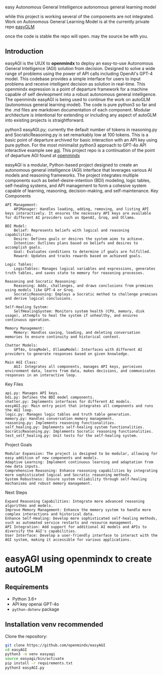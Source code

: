 easy Autonomous General Intelligence
autonomous general learning model

while this project is working several of the components are not integrated. Work on Autonomous General Learning Model is at the currently private repo <a href="https://github.com/autoGLM/easyGLM">easyGLM</a><br />

once the code is stable the repo will open. may the source be with you.

## Introduction

easyAGI is the UIUX to **openmindx** to deploy an easy-to-use Autonomous General Intelligence (AGI) solution from decision. Designed to solve a wide range of problems using the power of API calls including OpenAI's GPT-4 model. This codebase provides a simple interface for users to input problems and receive intelligent decision as solution in real-time. This openmindx expression is a point of departure framework for a machine capable of self devleopment into a robust autonomous general intelligence. The openmindx easyAGI is being used to continue the work on autoGLM (autonomous general learning model). The code is pure python3 so far and the .md files are markdown documentation of each component. Modular architecture is intentional for extending or including any aspect of autoGLM into existing projects is straightforward.

python3 easyAGI.py; currently the default number of tokens in reasoning.py and SocraticReasoning.py is set remarkably low at 100 tokens.  This is a basic point of departure archived for basic interaction with an API key using pure python. For the most minimalist python3 approach to GPT-4o API interactive example see <a href="https://github.com/openmindx/agi">agi</a>. This project repo is a continuation of the point of departure AGI found at <a href="https://github.com/openmindx/easyAGI">openmindx</a>

easyAGI is a modular, Python-based project designed to create an autonomous general intelligence (AGI) interface that leverages various AI models and reasoning frameworks. The project integrates multiple components such as belief-desire-intention (BDI) modeling, logic tables, self-healing systems, and API management to form a cohesive system capable of learning, reasoning, decision-making, and self-maintenance.
Key Components

    API Management:
        APIManager: Handles loading, adding, removing, and listing API keys interactively. It ensures the necessary API keys are available for different AI providers such as OpenAI, Groq, and Ollama.

    BDI Model:
        Belief: Represents beliefs with logical and reasoning capabilities.
        Desire: Defines goals or desires the system aims to achieve.
        Intention: Outlines plans based on beliefs and desires to accomplish goals.
        Goal: Evaluates conditions to determine if goals are fulfilled.
        Reward: Updates and tracks rewards based on achieved goals.

    Logic Tables:
        LogicTables: Manages logical variables and expressions, generates truth tables, and saves state to memory for reasoning processes.

    Reasoning and Socratic Reasoning:
        Reasoning: Adds, challenges, and draws conclusions from premises using models like GPT-4 or Groq.
        SocraticReasoning: Employs a Socratic method to challenge premises and derive logical conclusions.

    Self-Healing System:
        SelfHealingSystem: Monitors system health (CPU, memory, disk usage), attempts to heal the system if unhealthy, and ensures continuous operation.

    Memory Management:
        Memory: Handles saving, loading, and deleting conversation memories to ensure continuity and historical context.

    Chatter Models:
        GPT4o, GroqModel, OllamaModel: Interfaces with different AI providers to generate responses based on given knowledge.

    Main AGI Class:
        AGI: Integrates all components, manages API keys, perceives environment data, learns from data, makes decisions, and communicates responses in an interactive loop.

Key Files

    api.py: Manages API keys.
    bdi.py: Defines the BDI model components.
    chatter.py: Implements interfaces for different AI models.
    easyAGI.py: Main entry point that integrates all components and runs the AGI loop.
    logic.py: Manages logic tables and truth table generation.
    memory.py: Handles conversation memory management.
    reasoning.py: Implements reasoning functionalities.
    self_healing.py: Implements self-healing system functionalities.
    SocraticReasoning.py: Implements Socratic reasoning functionalities.
    test_self_healing.py: Unit tests for the self-healing system.

Project Goals

    Modular Expansion: The project is designed to be modular, allowing for easy addition of new components and models.
    Adaptive Learning: Implement continuous learning and adaptation from new data inputs.
    Comprehensive Reasoning: Enhance reasoning capabilities by integrating more sophisticated logical and Socratic reasoning methods.
    System Robustness: Ensure system reliability through self-healing mechanisms and robust memory management.

Next Steps

    Expand Reasoning Capabilities: Integrate more advanced reasoning algorithms and models.
    Improve Memory Management: Enhance the memory system to handle more complex interactions and historical data.
    Enhance Self-Healing: Develop more sophisticated self-healing methods, such as automated service restarts and resource management.
    API Integration: Add support for additional AI models and APIs to diversify the AGI's capabilities.
    User Interface: Develop a user-friendly interface to interact with the AGI system, making it accessible for various applications.


# easyAGI using openmindx to create autoGLM

## Requirements

- Python 3.6+
- API key openai GPT-4o
- `python-dotenv` package

## Installation venv recommended

Clone the repository:
   ```bash
   git clone https://github.com/openmindx/easyAGI
   cd easyAGI
   python3 -m venv easyagi
   source easyagi/bin/activate
   pip install -r requirements.txt
   python3 easyAGI.py
   ```

